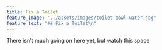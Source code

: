 ```yaml
---
title: Fix a Toilet
feature_image: "../assets/images/toilet-bowl-water.jpg"
feature_text: "## Fix a Toilet\n"
---
```


<p>There isn't much going on here yet, but watch this space</p>

